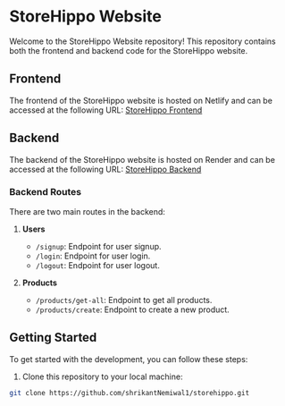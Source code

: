 # StoreHippo Website

Welcome to the StoreHippo Website repository! This repository contains both the frontend and backend code for the StoreHippo website.

## Frontend

The frontend of the StoreHippo website is hosted on Netlify and can be accessed at the following URL:
[StoreHippo Frontend](http://storehippo.netlify.app)

## Backend

The backend of the StoreHippo website is hosted on Render and can be accessed at the following URL:
[StoreHippo Backend](https://storehippo.onrender.com)

### Backend Routes

There are two main routes in the backend:

1. **Users**
   - `/signup`: Endpoint for user signup.
   - `/login`: Endpoint for user login.
   - `/logout`: Endpoint for user logout.

2. **Products**
   - `/products/get-all`: Endpoint to get all products.
   - `/products/create`: Endpoint to create a new product.

## Getting Started

To get started with the development, you can follow these steps:

1. Clone this repository to your local machine:

```bash
git clone https://github.com/shrikantNemiwal1/storehippo.git
